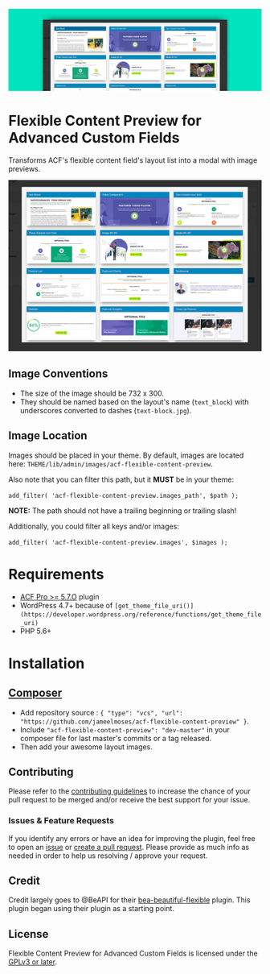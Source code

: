 [![Banner](.wordpress.org/banner-1544x500.jpg)](#)

# Flexible Content Preview for Advanced Custom Fields

Transforms ACF's flexible content field's layout list into a modal with image previews.

[![Screenshot](.wordpress.org/screenshot-1.jpg)](#)

## Image Conventions

* The size of the image should be 732 x 300.
* They should be named based on the layout's name (`text_block`) with underscores converted to dashes (`text-block.jpg`).

## Image Location

Images should be placed in your theme. By default, images are located here: `THEME/lib/admin/images/acf-flexible-content-preview`.

Also note that you can filter this path, but it **MUST** be in your theme:

`add_filter( 'acf-flexible-content-preview.images_path', $path );`

**NOTE:** The path should not have a trailing beginning or trailing slash!

Additionally, you could filter all keys and/or images:

`add_filter( 'acf-flexible-content-preview.images', $images );`

# Requirements

- [ACF Pro >= 5.7.O](https://www.advancedcustomfields.com/) plugin
- WordPress 4.7+ because of `[get_theme_file_uri()](https://developer.wordpress.org/reference/functions/get_theme_file_uri)`
- PHP 5.6+

# Installation

## [Composer](http://composer.rarst.net/)

- Add repository source : `{ "type": "vcs", "url": "https://github.com/jameelmoses/acf-flexible-content-preview" }`.
- Include `"acf-flexible-content-preview": "dev-master"` in your composer file for last master's commits or a tag released.
- Then add your awesome layout images.

## Contributing

Please refer to the [contributing guidelines](.github/CONTRIBUTING.md) to increase the chance of your pull request to be merged and/or receive the best support for your issue.

### Issues & Feature Requests

If you identify any errors or have an idea for improving the plugin, feel free to open an [issue](../../issues/new) or [create a pull request](../../compare). Please provide as much info as needed in order to help us resolving / approve your request.

## Credit

Credit largely goes to @BeAPI for their [bea-beautiful-flexible](https://github.com/BeAPI/bea-beautiful-flexible) plugin. This plugin began using their plugin as a starting point.

## License

Flexible Content Preview for Advanced Custom Fields is licensed under the [GPLv3 or later](LICENSE.md).
